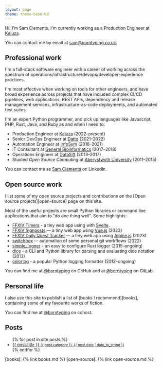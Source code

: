 ```yaml
---
layout: page
theme: theme-base-0d
---
```


Hi! I'm Sam Clements. I'm currently working as a Production Engineer at [Kaluza][kaluza].

You can contact me by email at [sam@borntyping.co.uk][email].

## Professional work

I'm a full-stack software engineer with a career of working across the spectrum of operations/infrastructure/devops/developer-experience practices.

I'm most effective when working on tools for other engineers, and have broad experience across projects that have included complex CI/CD pipelines, web applications, REST APIs, dependency and release management services, infrastructure-as-code deployments, and automated test suites.

I'm an expert Python programmer, and pick up languages like Javascript, PHP, Rust, Java, and Ruby as and when I need to.

* Production Engineer at [Kaluza][kaluza] (2022–present)
* Senior DevOps Engineer at [Datto][datto] (2021–2022)
* Automation Engineer at [InfoSum][infosum] (2018–2021)
* IT Consultant at [General Bioinformatics][general-bioinformatics] (2017–2018)
* Operations Engineer at [DataSift][datasift] (2013–2017)
* Studied *Open Source Computing* at [Aberystwyth University][au] (2011–2015)

You can contact me as [Sam Clements][linkedin] on LinkedIn.

## Open source work

I list some of my open source projects and contributions on the [Open source projects][open-source] page on this site.

Most of the useful projects are small Python libraries or command line applications that aim to "do one thing well". Some highlights:

- [FFXIV Timers](ffxiv-timers) - a tiny web app using with [Svelte](https://svelte.dev/).
- [FFXIV Signposts][ffxiv-signposts] — a tiny web app using [Vue.js](https://vuejs.org) (2023)
- [FFXIV Daily Quest Tracker][ffxiv-daily-quest-tracker] — a tiny web app using [Alpine.js](https://alpinejs.dev/) (2023)
- [switchbox][switchbox] — automation of some personal git workflows (2022)
- [simple_logger][simple_logger] - an easy to configure Rust logger (2015–ongoing)
- [dice][dice] - a CLI and Python library for parsing and evaluating dice notation (2013)
- [colorlog][simple_logger] - a popular Python logging formatter (2012–ongoing)

You can find me at [@borntyping][github] on GitHub and at [@borntyping][gitlab] on GitLab.

## Personal life

I also use this site to publish a list of [books I recommend][books], containing some of my favourite works of fiction.

You can find me at [@borntyping][cohost] on cohost.

## Posts

<ul class="related-posts">
  {% for post in site.posts %}
    <li>
      <a href="{{ post.url }}">
        {{ post.title }}
        <small>{{ post.category }}, {{ post.date | date_to_string }}</small>
      </a>
    </li>
  {% endfor %}
</ul>

[au]: http://www.aber.ac.uk/en/
[datasift]: http://datasift.com/
[general-bioinformatics]: https://www.generalbioinformatics.com/
[infosum]: https://www.infosum.com/
[datto]: https://www.datto.com/
[kaluza]: https://www.kaluza.com/

[github]: https://github.com/borntyping/
[github-sandbox]: https://github.com/borntyping-sandbox/
[gitlab]: https://gitlab.com/borntyping/
[email]: mailto:sam@borntyping.co.uk
[linkedin]: https://www.linkedin.com/in/borntyping/
[cohost]: https://cohost.org/borntyping

[ffxiv-timers]: https://borntyping.co.uk/ffxiv-timers/
[ffxiv-signposts]: https://borntyping.co.uk/ffxiv-signposts/
[ffxiv-daily-quest-tracker]: https://borntyping.co.uk/ffxiv-daily-quest-tracker/
[switchbox]: https://github.com/borntyping/switchbox
[simple_logger]: https://github.com/borntyping/rust-simple_logger
[dice]: https://github.com/borntyping/python-dice

[books]: {% link books.md %}
[open-source]: {% link open-source.md %}
